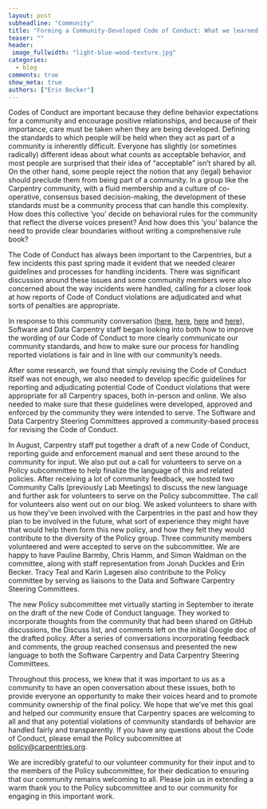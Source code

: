 ```yaml
---
layout: post
subheadline: "Community"
title: "Forming a Community-Developed Code of Conduct: What we learned."
teaser: ""
header:
 image_fullwidth: "light-blue-wood-texture.jpg"
categories:
  - blog
comments: true
show_meta: true
authors: ["Erin Becker"]
---
```



Codes of Conduct are important because they define behavior expectations for a community and encourage positive relationships, 
and because of their importance, care must be taken when they are being developed. Defining the standards to which people will be 
held when they act as part of a community is inherently difficult. Everyone has slightly (or sometimes radically) different ideas 
about what counts as acceptable behavior, and most people are surprised that their idea of “acceptable” isn’t shared by all. 
On the other hand, some people reject the notion that any (legal) behavior should preclude them from being part of a community. 
In a group like the Carpentry community, with a fluid membership and a culture of co-operative, consensus based decision-making, 
the development of these standards must be a community process that can handle this complexity. How does this collective ‘you’ 
decide on behavioral rules for the community that reflect the diverse voices present? And how does this ‘you’ balance the need 
to provide clear boundaries without writing a comprehensive rule book?  


The Code of Conduct has always been important to the Carpentries, but a
few incidents this past spring made it evident that we needed clearer 
guidelines and processes for handling incidents. There was significant discussion around
these issues and some community members were also concerned about the way incidents were
handled, calling for a closer look at how reports of Code of Conduct violations are 
adjudicated and what sorts of penalties are appropriate.  


In response to this community conversation ([here](https://github.com/swcarpentry/board/issues/111), 
[here](https://github.com/swcarpentry/board/issues/114), [here](https://github.com/swcarpentry/board/pull/115) 
and [here](https://github.com/swcarpentry/board/pull/116)), Software and Data Carpentry staff began looking into 
both how to improve the wording of our Code of Conduct to more clearly communicate our community standards, and how 
to make sure our process for handling reported violations is fair and in line with our community’s needs.  


After some research, we found that simply revising the Code of Conduct itself was not enough, we also needed
to develop specific guidelines for reporting and adjudicating potential Code of Conduct violations that were
appropriate for all Carpentry spaces, both in-person and online. We also needed to make sure that these guidelines
were developed, approved and enforced by the community they were intended to serve. The Software and Data Carpentry Steering
Committees approved a community-based process for revising the Code of Conduct.  


In August, Carpentry staff put together a draft of a new Code of Conduct, reporting guide and enforcement
manual and sent these around to the community for input. We also put out a call for volunteers to serve
on a Policy subcommittee to help finalize the language of this and related policies. After receiving a
lot of community feedback, we hosted two Community Calls (previously Lab Meetings) to discuss the new
language and further ask for volunteers to serve on the Policy subcommittee. The call for volunteers also went out on our blog.
We asked volunteers to share with us how they’ve been involved with the Carpentries in the past and how they plan to be involved
in the future, what sort of experience they might have that would help them form this new policy, and how they felt they would
contribute to the diversity of the Policy group. Three community members volunteered and were accepted to serve on the subcommittee.
We are happy to have Pauline Barmby, Chris Hamm, and Simon Waldman on the committee, along with staff representation from Jonah Duckles
and Erin Becker. Tracy Teal and Karin Lagesen also contribute to the Policy committee by serving as liaisons to the Data and
Software Carpentry Steering Committees.  


The new Policy subcommittee met virtually starting in September to iterate on the draft of the new Code of Conduct language.
They worked to incorporate thoughts from the community that had been shared on GitHub discussions, the Discuss list,
and comments left on the initial Google doc of the drafted policy. After a series of conversations incorporating feedback
and comments, the group reached consensus and presented the new language to both the Software Carpentry and Data Carpentry
Steering Committees.  


Throughout this process, we knew that it was important to us as a community to have an open conversation
about these issues, both to provide everyone an opportunity to make their voices heard and to promote community
ownership of the final policy. We hope that we’ve met this goal and helped our community ensure that Carpentry spaces
are welcoming to all and that any potential violations of community standards of behavior are handled fairly and transparently.
If you have any questions about the Code of Conduct, please email the Policy subcommittee at
[policy@carpentries.org](mailto:policy@carpentries.org).  


We are incredibly grateful to our volunteer community for their input and to the members of the Policy subcommittee,
for their dedication to ensuring that our community remains welcoming to all. Please join us in extending a warm thank
you to the Policy subcommittee and to our community for engaging in this important work.  
